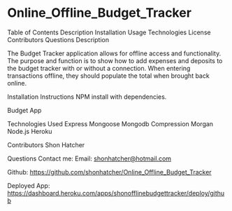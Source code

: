 # Online_Offline_Budget_Tracker

Table of Contents
Description
Installation
Usage
Technologies
License
Contributors
Questions
Description

The Budget Tracker application allows for offline access and functionality. The purpose and function is to show how to add expenses and deposits to the budget tracker with or without a connection. When entering transactions offline, they should populate the total when brought back online.

Installation Instructions
NPM install with dependencies.


Budget App

Technologies Used
Express
Mongoose
Mongodb
Compression
Morgan
Node.js
Heroku




Contributors
Shon Hatcher

Questions
Contact me: Email: shonhatcher@hotmail.com

Github: https://github.com/shonhatcher/Online_Offline_Budget_Tracker

Deployed App: https://dashboard.heroku.com/apps/shonofflinebudgettracker/deploy/github